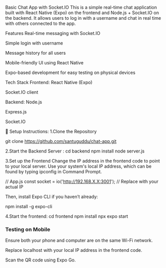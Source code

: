 Basic Chat App with Socket.IO
This is a simple real-time chat application built with React Native (Expo) on the frontend and Node.js + Socket.IO on the backend. It allows users to log in with a username and chat in real time with others connected to the app.

Features
Real-time messaging with Socket.IO

Simple login with username

Message history for all users

Mobile-friendly UI using React Native

Expo-based development for easy testing on physical devices

 Tech Stack
Frontend:
React Native (Expo)

Socket.IO client

Backend:
Node.js

Express.js

Socket.IO

🔧 Setup Instructions:
 1.Clone the Repository  

 git clone https://github.com/santuguddu/chat-app.git

2.Start the Backend Server : 
 cd backend
npm install
node server.js

3.Set up the Frontend
Change the IP address in the frontend code to point to your local server. Use your system's local IP address, which can be found by typing ipconfig in Command Prompt.

// App.js
const socket = io('http://192.168.X.X:3001'); // Replace with your actual IP

Then, install Expo CLI if you haven’t already: 

npm install -g expo-cli

4.Start the frontend: cd frontend
npm install
npx expo start

###  Testing on Mobile
Ensure both your phone and computer are on the same Wi-Fi network.

Replace localhost with your local IP address in the frontend code.

Scan the QR code using Expo Go.

